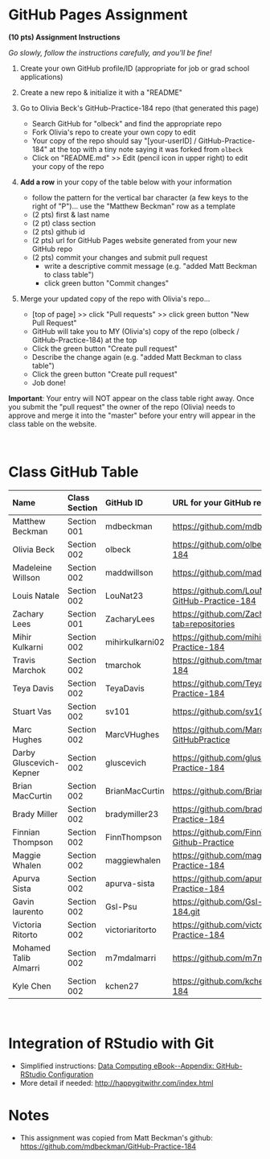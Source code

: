 
# GitHub Pages Assignment

**(10 pts) Assignment Instructions**

*Go slowly, follow the instructions carefully, and you'll be fine!*

1. Create your own GitHub profile/ID (appropriate for job or grad school applications)  
2. Create a new repo & initialize it with a "README" 
3. Go to Olivia Beck's GitHub-Practice-184 repo (that generated this page)  
    - Search GitHub for "olbeck" and find the appropriate repo
    - Fork Olivia's repo to create your own copy to edit
    - Your copy of the repo should say "[your-userID] / GitHub-Practice-184" at the top with a tiny note saying it was forked from `olbeck`
    - Click on "README.md" >> Edit (pencil icon in upper right) to edit your copy of the repo
4. **Add a row** in your copy of the table below with your information 
    - follow the pattern for the vertical bar character (a few keys to the right of "P")... use the "Matthew Beckman" row as a template
    - (2 pts) first & last name  
    - (2 pt)  class section
    - (2 pts) github id  
    - (2 pts) url for GitHub Pages website generated from your new GitHub repo
    - (2 pts) commit your changes and submit pull request
        - write a descriptive commit message (e.g. "added Matt Beckman to class table")
        - click green button "Commit changes"

5. Merge your updated copy of the repo with Olivia's repo...
    - [top of page] >> click "Pull requests" >> click green button "New Pull Request"
    - GitHub will take you to MY (Olivia's) copy of the repo (olbeck / GitHub-Practice-184) at the top
    - Click the green button "Create pull request"
    - Describe the change again (e.g. "added Matt Beckman to class table")
    - Click the green button "Create pull request"
    - Job done!
 
**Important**: Your entry will NOT appear on the class table right away.  Once you submit the "pull request" the owner of the repo (Olivia) needs to approve and merge it into the "master" before your entry will appear in the class table on the website. 

<br>


# Class GitHub Table 

| Name                    | Class Section     | GitHub ID            | URL for your GitHub repo                                 |  
|:------------------------|:------------------|:---------------------|:---------------------------------------------------------|  
| Matthew Beckman         | Section 001       | mdbeckman            | https://github.com/mdbeckman/dcData                      |  
| Olivia Beck             | Section 002       | olbeck               | https://github.com/olbeck/GitHub-Practice-184            |  
| Madeleine Willson         | Section 002       | maddwillson            | https://github.com/madddwillson                      |       
| Louis Natale            | Section 002       | LouNat23             | https://github.com/LouNat23/-LouNat23-GitHub-Practice-184 |
| Zachary Lees            | Section 001       | ZacharyLees          | https://github.com/ZacharyLees?tab=repositories          |       
| Mihir Kulkarni          | Section 002       | mihirkulkarni02      | https://github.com/mihirkulkarni02/GitHub-Practice-184   |
| Travis Marchok          | Section 002       | tmarchok             | https://github.com/tmarchok/GitHub-Practice-184          |     
| Teya Davis              | Section 002       | TeyaDavis            | https://github.com/TeyaDavis/GitHub-Practice-184         |  
| Stuart Vas              | Section 002       | sv101                | https://github.com/sv101/STAT184_HW1                     |  
| Marc Hughes             | Section 002       | MarcVHughes          | https://github.com/MarcVHughes/Homework1-GitHubPractice 
| Darby Gluscevich-Kepner | Section 002       | gluscevich           | https://github.com/gluscevich/GitHub-Practice-184        |  
| Brian MacCurtin         | Section 002       | BrianMacCurtin       | https://github.com/BrianMacCurtin/HW1  
| Brady Miller            | Section 002       | bradymiller23        | https://github.com/bradymiller23/GitHub-Practice-184     |
| Finnian Thompson        | Section 002       | FinnThompson         | https://github.com/FinnThompson/Stat184-Github-Practice  |
| Maggie Whalen           | Section 002       | maggiewhalen         | https://github.com/maggiewhalen/GitHub-Practice-184      |   
| Apurva Sista            | Section 002       | apurva-sista         | https://github.com/apurva-sista/GitHub-Practice-184      |
| Gavin laurento          | Section 002       | Gsl-Psu              | https://github.com/Gsl-Psu/GitHub-Practice-184.git    |
| Victoria Ritorto        | Section 002       | victoriaritorto      | https://github.com/victoriaritorto/GitHub-Practice-184   |
| Mohamed Talib Almarri   | Section 002       | m7mdalmarri          | https://github.com/m7mdalmarri/HW-1                      |
| Kyle Chen               | Section 002       | kchen27              | https://github.com/kchen27/GitHub-Practice-184

<br>

# Integration of RStudio with Git

- Simplified instructions: [Data Computing eBook--Appendix: GitHub-RStudio Configuration](https://dtkaplan.github.io/DataComputingEbook/appendix-github-rstudio-configuration.html#appendix-github-rstudio-configuration)  
- More detail if needed: <http://happygitwithr.com/index.html>

# Notes

- This assignment was copied from Matt Beckman's github: https://github.com/mdbeckman/GitHub-Practice-184

